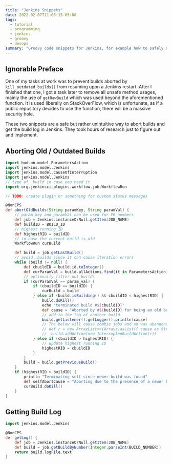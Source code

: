 ```yaml
---
title: "Jenkins Snippets"
date: 2022-02-07T11:08:15-05:00
tags:
  - tutorial
  - programming
  - jenkins
  - groovy
  - devops
summary: "Groovy code snippets for Jenkins, for example how to safely abort outdated builds and retrieve build logs."
---
```


## Ignorable Preface

One of my tasks at work was to prevent builds aborted by `kill_outdated_builds()` from resuming upon a Jenkins restart. After I finished that one, I got a task later to remove all unsafe method usages, mainly the use of `getRawBuild` which was used beyond the aforementioned function. It is used liberally on StackOverFlow, which is unfortunate, as if a public repository decides to use the function, there will be a massive security hole.

These two snippets are a safe but rather unintuitive way to abort builds and get the build log in Jenkins. They took hours of research just to figure out and implement.

## Aborting Old / Outdated Builds

```groovy
import hudson.model.ParametersAction
import jenkins.model.Jenkins
import jenkins.model.CauseOfInterruption
import jenkins.model.Jenkins
// type of _build in case you need it
import org.jenkinsci.plugins.workflow.job.WorkflowRun

// TODO: create plugin or something for custom status messages

@NonCPS
def abortOldBuilds(String paramKey, String paramVal) {
    // param_key and paramVal can be used for PR numbers
    def job = Jenkins.instanceOrNull.getItem(JOB_NAME)
    def buildID = BUILD_ID
    // highest running ID
    def highestRID = buildID
    // in case the current build is old
    WorkflowRun curBuild

    def build = job.getLastBuild()
    // avoid .builds since it can cause iteration errors
    while (build != null) {
        def cbuildID = build.id.toInteger()
        def curParamVal = build.allActions.find{it in ParametersAction}?.getParameter(paramKey)?.value
        // optionally filter out builds
        if (curParamVal == param_val) {
            if (cbuildID == buildID) {
                curBuild = build
            } else if (build.isBuilding() && cbuildID < highestRID) {
                build.doKill()
                echo "terminated build #${cbuildID}"
                def cause = "Aborted by #${buildID} for being an old build" // + for paramVal
                // add to the log of another build
                build.getListener().getLogger().println(cause)
                // The below will cause zombie jobs and so was abandoned
                // def r = new ArrayList<>(Arrays.asList({ cause as String } as CauseOfInterruption))
                // _build.addAction(new InterruptedBuildAction(r))
            } else if (cbuildID > highestRID) {
                // update highest running ID
                highestRID = cbuildID
            }
        }
        build = build.getPreviousBuild()
    }
    if (highestRID > buildID) {
        println "Terminating self since newer build was found"
        def selfAbortCause = "Aborting due to the presence of a newer build"
        curBuild.doKill()
    }
}
```

## Getting Build Log

```groovy
import jenkins.model.Jenkins

@NonCPS
def getLog() {
    def job = Jenkins.instanceOrNull.getItem(JOB_NAME)
    def build = job.getBuildByNumber(Integer.parseInt(BUILD_NUMBER))
    return build.logFile.text
}
```
